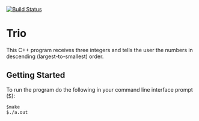 [![Build Status](https://travis-ci.org/ChicoState/Trio.svg?branch=master)](https://travis-ci.org/austindprouty/Trio)

# Trio

This C++ program receives three integers and tells the user the numbers in descending (largest-to-smallest) order.

## Getting Started

To run the program do the following in your command line interface prompt ($):

```
$make
$./a.out
```
